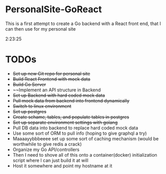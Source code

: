 # PersonalSite-GoReact
 
This is a first attempt to create a Go backend with a React front end, that I can then use for my personal site

2:23:25

# TODOs
- ~~Set up new Git repo for personal site~~
- ~~Build React Frontend with mock data~~
- ~~Build Go Server~~
- ~~Implement an API structure in Backend
- ~~Set up Backend with hard coded mock data~~
- ~~Pull mock data from backend into frontend dynamically~~
- ~~Switch to linux environment~~
- ~~Set up postgres~~
- ~~Create schame, tables, and populate tables in postgres~~
- ~~Set up separate environment settings with golang~~
- Pull DB data into backend to replace hard coded mock data
- Use some sort of ORM to pull info (hoping to give graphql a try)
- Maaaayybbbeeee set up some sort of caching mechanism (would be worthwhile to give redis a crack)
- Organize my Go API/controllers
- Then I need to shove all of this onto a container(docker) initialization script where I can just build it at will
- Host it somewhere and point my hostname at it
